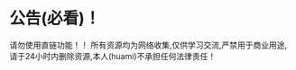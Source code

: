 公告(必看)！
===========================
请勿使用直链功能！！
所有资源均为网络收集,仅供学习交流,严禁用于商业用途,请于24小时内删除资源,本人(huami)不承担任何法律责任！
